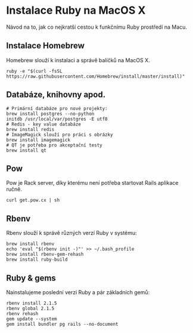 # Instalace Ruby na MacOS X

Návod na to, jak co nejkratší cestou k funkčnímu Ruby prostředí na Macu.

## Instalace Homebrew

Homebrew slouží k instalaci a správě balíčků na MacOS X.

```shell
ruby -e "$(curl -fsSL https://raw.githubusercontent.com/Homebrew/install/master/install)"
```

## Databáze, knihovny apod.

```shell
# Primární databáze pro nové projekty:
brew install postgres --no-python
initdb /usr/local/var/postgres -E utf8
# Redis - key value databáze
brew install redis
# ImageMagick slouží pro práci s obrázky
brew install imagemagick
# QT je potřeba pro akceptační testy
brew install qt
```

## Pow

Pow je Rack server, díky kterému není potřeba startovat Rails aplikace
ručně.

```shell
curl get.pow.cx | sh
```

## Rbenv

Rbenv slouží k správě různých verzí Ruby v systému:

```shell
brew install rbenv
echo 'eval "$(rbenv init -)"' >> ~/.bash_profile
brew install rbenv-gem-rehash
brew install ruby-build
```

## Ruby & gems

Nainstalujeme poslední verzi Ruby a pár základních gemů:

```shell
rbenv install 2.1.5
rbenv global 2.1.5
rbenv rehash
gem update --system
gem install bundler pg rails --no-document
```
